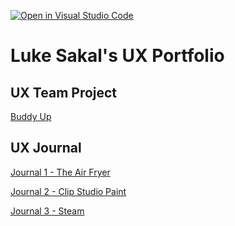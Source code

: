 [![Open in Visual Studio Code](https://classroom.github.com/assets/open-in-vscode-f059dc9a6f8d3a56e377f745f24479a46679e63a5d9fe6f495e02850cd0d8118.svg)](https://classroom.github.com/online_ide?assignment_repo_id=6804804&assignment_repo_type=AssignmentRepo)
# Luke Sakal's UX Portfolio


## UX Team Project

[Buddy Up](https://usabilityengineering.github.io/Buddy-Up/)

## UX Journal

[Journal 1 - The Air Fryer](j01/)

[Journal 2 - Clip Studio Paint](j02/)

[Journal 3 - Steam](j03/)
